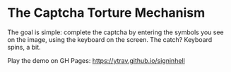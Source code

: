 # The Captcha Torture Mechanism

The goal is simple: complete the captcha by entering the symbols you see on the image, using the keyboard on the screen.
The catch? Keyboard spins, a bit.

Play the demo on GH Pages: https://ytrav.github.io/signinhell
